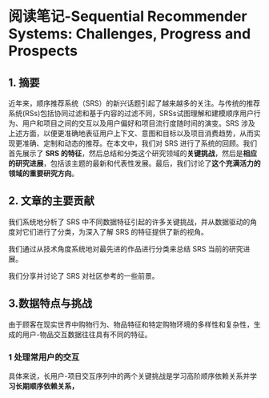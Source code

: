 # 阅读笔记-Sequential Recommender Systems: Challenges, Progress and Prospects



## 1. 摘要

近年来，顺序推荐系统（SRS）的新兴话题引起了越来越多的关注。与传统的推荐系统(RSs)包括协同过滤和基于内容的过滤不同，SRSs试图理解和建模顺序用户行为、用户和项目之间的交互以及用户偏好和项目流行度随时间的演变。SRS 涉及上述方面，以便更准确地表征用户上下文、意图和目标以及项目消费趋势，从而实现更准确、定制和动态的推荐。在本文中，我们对 SRS 进行了系统的回顾。我们首先展示了 **SRS 的特征**，然后总结和分类这个研究领域的**关键挑战**，然后是**相应的研究进展**，包括该主题的最新和代表性发展。最后，我们讨论了**这个充满活力的领域的重要研究方向**。

## 2. 文章的主要贡献

我们系统地分析了 SRS 中不同数据特征引起的许多关键挑战，并从数据驱动的角度对它们进行了分类，为深入了解 SRS 的特征提供了新的视角。

我们通过从技术角度系统地对最先进的作品进行分类来总结 SRS 当前的研究进展。

我们分享并讨论了 SRS 对社区参考的一些前景。

## 3.数据特点与挑战

由于顾客在现实世界中购物行为、物品特征和特定购物环境的多样性和复杂性，生成的用户-物品交互数据往往具有不同的特征。

### 1 处理常用户的交互

具体来说，长用户-项目交互序列中的两个关键挑战是学习高阶顺序依赖关系并学**习长期顺序依赖关系，**